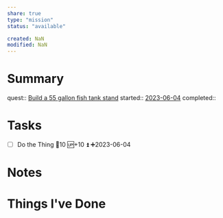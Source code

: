 ```yaml
---
share: true
type: "mission"
status: "available"

created: NaN 
modified: NaN
---
```

 
# Summary
quest:: [Build a 55 gallon fish tank stand](./Build%20a%2055%20gallon%20fish%20tank%20stand.md)
started:: [2023-06-04](../../00%20-%20Life%20Management%20System/09%20-%20Daily%20Notes/2023-06-04.md)
completed::
# Tasks
- [ ] Do the Thing 🥄10 🆙+10 ⏫ ➕2023-06-04
# Notes

# Things I've Done